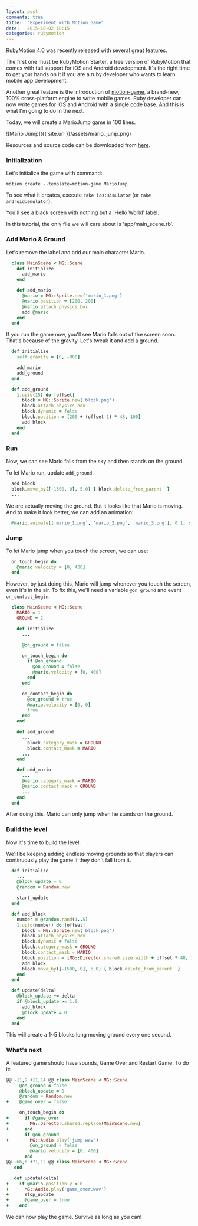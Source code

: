 ```yaml
---
layout: post
comments: true
title:  "Experiment with Motion Game"
date:   2015-10-02 18:15
categories: rubymotion
---
```


[RubyMotion](http://www.rubymotion.com/) 4.0 was recently released with several great features.

The first one must be RubyMotion Starter, a free version of RubyMotion that
comes with full support for iOS and Android development. It's the right time to
get your hands on it if you are a ruby developer who wants to learn mobile
app development.

Another great feature is the introduction of
[motion-game](http://www.rubymotion.com/developers/motion-game/),
a brand-new, 100% cross-platform engine to write mobile games.
Ruby developer can now write games for iOS and Android with a single code base.
And this is what I'm going to do in the next.

Today, we will create a MarioJump game in 100 lines.


![Mario Jump]({{ site.url }}/assets/mario_jump.png)

Resources and source code can be downloaded from
[here](https://github.com/jiajiawang/MarioJump).

### Initialization

Let's initialize the game with command:

~~~
motion create --template=motion-game MarioJump
~~~

To see what it creates, execute `rake ios:simulator` (or `rake android:emulator`).

You'll see a black screen with nothing but a 'Hello World' label.

In this tutorial, the only file we will care about is 'app/main_scene.rb'.

### Add Mario & Ground

Let's remove the label and add our main character Mario.

~~~ruby
  class MainScene < MG::Scene
    def initialize
      add_mario
    end

    def add_mario
      @mario = MG::Sprite.new('mario_1.png')
      @mario.position = [200, 200]
      @mario.attach_physics_box
      add @mario
    end
  end
~~~

If you run the game now, you'll see Mario falls out of the screen soon. That's
because of the gravity. Let's tweak it and add a ground.

~~~ruby
  def initialize
    self.gravity = [0, -900]

    add_mario
    add_ground
  end

  def add_ground
    1.upto(15) do |offset|
      block = MG::Sprite.new('block.png')
      block.attach_physics_box
      block.dynamic = false
      block.position = [200 + (offset-1) * 48, 100]
      add block
    end
  end
~~~

### Run

Now, we can see Mario falls from the sky and then stands on the ground.

To let Mario run, update `add_ground`:

~~~ruby
  add block
  block.move_by([-1500, 0], 5.0) { block.delete_from_parent  }
  ...
~~~

We are actually moving the ground. But it looks like that Mario is moving.
And to make it look better, we can add an animation:

~~~ruby
  @mario.animate(['mario_1.png', 'mario_2.png', 'mario_3.png'], 0.1, :forever)
~~~

### Jump

To let Mario jump when you touch the screen, we can use:

~~~ruby
  on_touch_begin do
    @mario.velocity = [0, 400]
  end
~~~

However, by just doing this, Mario will jump whenever you touch the screen, even it's in the air.
To fix this, we'll need a variable `@on_ground` and event `on_contact_begin`.

~~~ruby
  class MainScene < MG::Scene
    MARIO = 1
    GROUND = 2

    def initialize
      ...

      @on_ground = false

      on_touch_begin do
        if @on_ground
          @on_ground = false
          @mario.velocity = [0, 400]
        end
      end

      on_contact_begin do
        @on_ground = true
        @mario.velocity = [0, 0]
        true
      end
    end

    def add_ground
      ...
        block.category_mask = GROUND
        block.contact_mask = MARIO
      ...
    end

    def add_mario
      ...
      @mario.category_mask = MARIO
      @mario.contact_mask = GROUND
      ...
    end
  end
~~~

After doing this, Mario can only jump when he stands on the ground.

### Build the level

Now it's time to build the level.

We'll be keeping adding endless moving grounds so that players can continuously
play the game if they don't fall from it.

~~~ruby
  def initialize
    ...
    @block_update = 0
    @random = Random.new

    start_update
  end

  def add_block
    number = @random.rand(1..5)
    1.upto(number) do |offset|
      block = MG::Sprite.new('block.png')
      block.attach_physics_box
      block.dynamic = false
      block.category_mask = GROUND
      block.contact_mask = MARIO
      block.position = [MG::Director.shared.size.width + offset * 48, 100]
      add block
      block.move_by([-1500, 0], 5.0) { block.delete_from_parent  }
    end
  end

  def update(delta)
    @block_update += delta
    if @block_update >= 1.0
      add_block
      @block_update = 0
    end
  end
~~~

This will create a 1~5 blocks long moving ground every one second.

### What's next

A featured game should have sounds, Game Over and Restart Game. To do it:

~~~ruby
@@ -11,9 +11,14 @@ class MainScene < MG::Scene
     @on_ground = false
     @block_update = 0
     @random = Random.new
+    @game_over = false

     on_touch_begin do
+      if @game_over
+        MG::Director.shared.replace(MainScene.new)
+      end
       if @on_ground
+        MG::Audio.play('jump.wav')
         @on_ground = false
         @mario.velocity = [0, 400]
       end
@@ -66,6 +71,12 @@ class MainScene < MG::Scene
   end

   def update(delta)
+    if @mario.position.y < 0
+      MG::Audio.play('game_over.wav')
+      stop_update
+      @game_over = true
+    end
~~~

We can now play the game. Survive as long as you can!
